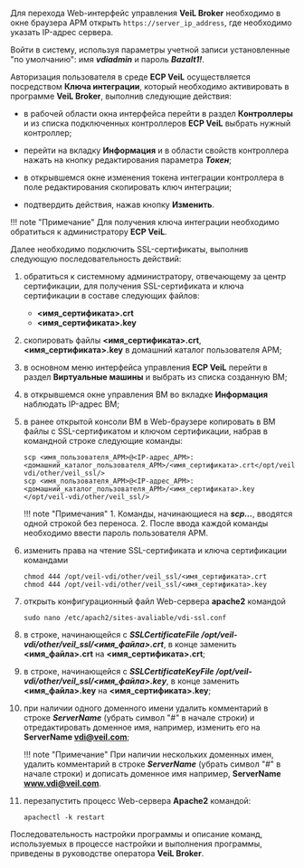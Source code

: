 
Для перехода Web-интерфейс управления **VeiL Broker** необходимо в окне браузера АРМ открыть `https://server_ip_address`, 
где необходимо указать IP-адрес сервера.
 
Войти в систему, используя параметры учетной записи установленные "по умолчанию": имя **_vdiadmin_** и пароль **_Bazalt1!_**. 

Авторизация пользователя в среде **ECP VeiL** осуществляется посредством **Ключа интеграции**, который необходимо 
активировать в программе **VeiL Broker**, выполнив следующие действия: 

- в рабочей области окна интерфейса перейти в раздел **Контроллеры** и из списка подключенных 
контроллеров **ECP VeiL** выбрать нужный контроллер;

- перейти на вкладку **Информация** и в области свойств контроллера нажать на кнопку редактирования параметра **_Токен_**;

- в открывшемся окне изменения токена интеграции контроллера в поле редактирования скопировать ключ интеграции;

- подтвердить действия, нажав кнопку **Изменить**.

!!! note "Примечание" 
    Для получения ключа интеграции необходимо обратиться к администратору **ECP VeiL**.

Далее необходимо подключить SSL-сертификаты, выполнив следующую последовательность действий:

1. обратиться к системному администратору, отвечающему за центр сертификации, для получения 
SSL-сертификата и ключа сертификации в составе следующих файлов:
    - **<имя_сертификата>.crt**
    - **<имя_сертификата>.key**

2. скопировать файлы **<имя_сертификата>.crt**, **<имя_сертификата>.key** в домашний каталог пользователя АРМ;

3. в основном меню интерфейса управления **ECP VeiL** перейти в раздел **Виртуальные машины** и выбрать 
из списка созданную ВМ;

4. в открывшемся окне управления ВМ во вкладке **Информация** наблюдать IP-адрес ВМ;

5. в ранее открытой консоли ВМ в Web-браузере копировать в ВМ файлы с SSL-сертификатом и ключом 
сертификации, набрав в командной строке следующие команды:

    ```
    scp <имя_пользователя_АРМ>@<IP-адрес_АРМ>:<домашний_каталог_пользователя_АРМ>/<имя_сертификата>.crt</opt/veil-vdi/other/veil_ssl/>
    scp <имя_пользователя_АРМ>@<IP-адрес_АРМ>:<домашний_каталог_пользователя_АРМ>/<имя_сертификата>.key </opt/veil-vdi/other/veil_ssl/>
    ```

    !!! note "Примечания"
        1. Команды, начинающиеся на **_scp…_**, вводятся одной строкой без переноса.
        2. После ввода каждой команды необходимо ввести пароль пользователя АРМ.

6. изменить права на чтение SSL-сертификата и ключа сертификации командами
   
    ```
    chmod 444 /opt/veil-vdi/other/veil_ssl/<имя_сертификата>.crt
    chmod 444 /opt/veil-vdi/other/veil_ssl/<имя_сертификата>.key 
   ```

7. открыть конфигурационный файл Web-сервера **apache2** командой
   
    ```
    sudo nano /etc/apach2/sites-avaliable/vdi-ssl.conf
    ```
      
8. в строке, начинающейся с **_SSLCertificateFile /opt/veil-vdi/other/veil_ssl/<имя_файла>.crt_**, 
   в конце заменить **<имя_файла>.crt** на **<имя_сертификата>.crt**;
   
9. в строке, начинающейся с **_SSLCertificateKeyFile /opt/veil-vdi/other/veil_ssl/<имя_файла>.key_**, 
   в конце заменить **<имя_файла>.key** на **<имя_сертификата>.key**;

10. при наличии одного доменного имени удалить комментарий в строке **_ServerName_** (убрать символ "#" 
   в начале строки) и отредактировать доменное имя, например, изменить его на **ServerName vdi@veil.com**;

    !!! note "Примечание"
        При наличии нескольких доменных имен, удалить комментарий в строке **_ServerName_** 
        (убрать символ "#" в начале строки) и дописать доменное имя например, **ServerName www.vdi@veil.com**.

11. перезапустить процесс Web-сервера **Apache2** командой:
    
    ```
    apachectl -k restart
    ```

Последовательность настройки программы и описание команд, используемых в процессе настройки и 
выполнения программы, приведены в руководстве оператора **VeiL Broker**.
